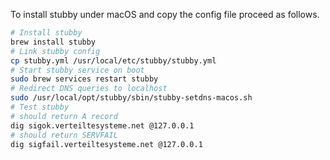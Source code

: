 To install stubby under macOS and copy the config file proceed as follows.
```sh
# Install stubby
brew install stubby
# Link stubby config
cp stubby.yml /usr/local/etc/stubby/stubby.yml
# Start stubby service on boot
sudo brew services restart stubby
# Redirect DNS queries to localhost
sudo /usr/local/opt/stubby/sbin/stubby-setdns-macos.sh
# Test stubby
# should return A record
dig sigok.verteiltesysteme.net @127.0.0.1
# should return SERVFAIL
dig sigfail.verteiltesysteme.net @127.0.0.1
```

